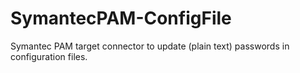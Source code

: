 # SymantecPAM-ConfigFile
Symantec PAM target connector to update (plain text) passwords in configuration files.
